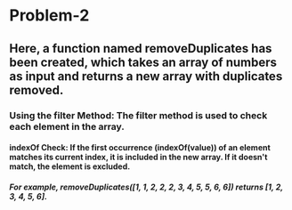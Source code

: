 # Problem-2
## Here, a function named removeDuplicates has been created, which takes an array of numbers as input and returns a new array with duplicates removed.

### Using the filter Method: The filter method is used to check each element in the array.

#### indexOf Check: If the first occurrence (indexOf(value)) of an element matches its current index, it is included in the new array. If it doesn't match, the element is excluded.

##### For example, removeDuplicates([1, 1, 2, 2, 2, 3, 4, 5, 5, 6, 6]) returns [1, 2, 3, 4, 5, 6].